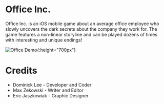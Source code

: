 # Office Inc.
Office Inc. is an iOS mobile game about an average office employee who slowly uncovers the dark secrets about the company they work for. The game features a non-linear storyline and can be played dozens of times with interesting and unique endings!

![Office Demo](/Demo/demo.gif){:height="700px"}

# Credits
- Dominick Lee - Developer and Coder
- Max Zekowski - Writer and Editor
- Eric Jaszkowiak - Graphic Designer
